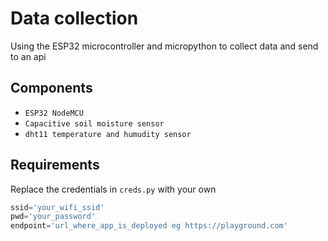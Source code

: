 # Data collection

Using the ESP32 microcontroller and micropython to collect data and send to an api


## Components

- `ESP32 NodeMCU`
- `Capacitive soil moisture sensor`
- `dht11 temperature and humudity sensor`

## Requirements 

Replace the credentials in `creds.py` with your own

```python
ssid='your_wifi_ssid'
pwd='your_password'
endpoint='url_where_app_is_deployed eg https://playground.com'
```